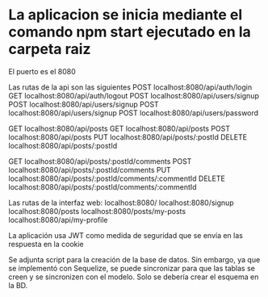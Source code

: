 # La aplicacion se inicia mediante el comando npm start ejecutado en la carpeta raiz

El puerto es el 8080

Las rutas de la api  son las siguientes
POST localhost:8080/api/auth/login
GET localhost:8080/api/auth/logout
POST localhost:8080/api/users/signup
POST localhost:8080/api/users/signup
POST localhost:8080/api/users/signup
POST localhost:8080/api/users/password

GET localhost:8080/api/posts
GET localhost:8080/api/posts
POST localhost:8080/api/posts
PUT localhost:8080/api/posts/:postId
DELETE localhost:8080/api/posts/:postId

GET localhost:8080/api/posts/:postId/comments
POST localhost:8080/api/posts/:postId/comments
PUT localhost:8080/api/posts/:postId/comments/:commentId
DELETE localhost:8080/api/posts/:postId/comments/:commentId

Las rutas de la interfaz web:
localhost:8080/
localhost:8080/signup
localhost:8080/posts
localhost:8080/posts/my-posts
localhost:8080/api/my-profile

La aplicación usa JWT como medida de seguridad que se envía en las respuesta en la cookie

Se adjunta script para la creación de la base de datos.
Sin embargo, ya que se implementó con Sequelize, se puede sincronizar para que las
tablas se creen y se sincronizen con el modelo.
Solo se debería crear el esquema en la BD.

